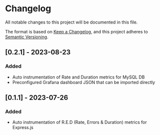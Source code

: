 # Changelog

All notable changes to this project will be documented in this file.

The format is based on [Keep a Changelog](https://keepachangelog.com/en/1.0.0/),
and this project adheres to [Semantic Versioning](https://semver.org/spec/v2.0.0.html).

## [0.2.1] - 2023-08-23

### Added

- Auto instrumentation of Rate and Duration metrics for MySQL DB
- Preconfigured Grafana dashboard JSON that can be imported directly

## [0.1.1] - 2023-07-26

### Added

- Auto instrumentation of R.E.D (Rate, Errors & Duration) metrics for Express.js
